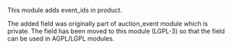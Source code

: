 This module adds event_ids in product.

The added field was originally part of auction_event module which is
private. The field has been moved to this module (LGPL-3) so that the
field can be used in AGPL/LGPL modules.

